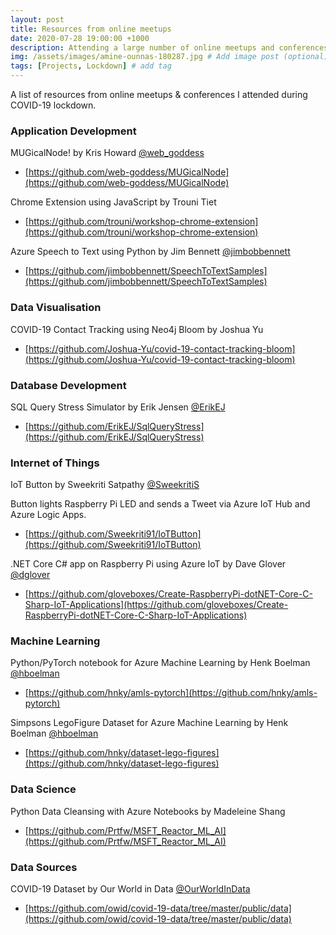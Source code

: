 ```yaml
---
layout: post
title: Resources from online meetups
date: 2020-07-28 19:00:00 +1000
description: Attending a large number of online meetups and conferences during COVID-19 lockdown, this is a list of the interesting and useful projects and tutorials. # Add post description (optional)
img: /assets/images/amine-ounnas-180287.jpg # Add image post (optional)
tags: [Projects, Lockdown] # add tag
---
```


A list of resources from online meetups & conferences I attended during COVID-19 lockdown.

### **Application Development**

MUGicalNode! by Kris Howard [@web_goddess](https://twitter.com/web_goddess)

  * [https://github.com/web-goddess/MUGicalNode](https://github.com/web-goddess/MUGicalNode)

Chrome Extension using JavaScript by Trouni Tiet

  * [https://github.com/trouni/workshop-chrome-extension](https://github.com/trouni/workshop-chrome-extension)

Azure Speech to Text using Python by Jim Bennett [@jimbobbennett](https://twitter.com/jimbobbennett)

  * [https://github.com/jimbobbennett/SpeechToTextSamples](https://github.com/jimbobbennett/SpeechToTextSamples)


### **Data Visualisation**

COVID-19 Contact Tracking using Neo4j Bloom by Joshua Yu

  * [https://github.com/Joshua-Yu/covid-19-contact-tracking-bloom](https://github.com/Joshua-Yu/covid-19-contact-tracking-bloom)


### **Database Development**

SQL Query Stress Simulator by Erik Jensen [@ErikEJ](https://twitter.com/ErikEJ)

  * [https://github.com/ErikEJ/SqlQueryStress](https://github.com/ErikEJ/SqlQueryStress)


### **Internet of Things**

IoT Button by Sweekriti Satpathy [@SweekritiS](https://twitter.com/SweekritiS)

Button lights Raspberry Pi LED and sends a Tweet via Azure IoT Hub and Azure Logic Apps.

  * [https://github.com/Sweekriti91/IoTButton](https://github.com/Sweekriti91/IoTButton)


.NET Core C# app on Raspberry Pi using Azure IoT by Dave Glover [@dglover](https://twitter.com/dglover)

  * [https://github.com/gloveboxes/Create-RaspberryPi-dotNET-Core-C-Sharp-IoT-Applications](https://github.com/gloveboxes/Create-RaspberryPi-dotNET-Core-C-Sharp-IoT-Applications)


### **Machine Learning**

Python/PyTorch notebook for Azure Machine Learning by Henk Boelman [@hboelman](https://twitter.com/hboelman)
  * [https://github.com/hnky/amls-pytorch](https://github.com/hnky/amls-pytorch)

Simpsons LegoFigure Dataset for Azure Machine Learning by Henk Boelman [@hboelman](https://twitter.com/hboelman)
  * [https://github.com/hnky/dataset-lego-figures](https://github.com/hnky/dataset-lego-figures)

### **Data Science**

Python Data Cleansing with Azure Notebooks by Madeleine Shang

  * [https://github.com/Prtfw/MSFT_Reactor_ML_AI](https://github.com/Prtfw/MSFT_Reactor_ML_AI)


### **Data Sources**

COVID-19 Dataset by Our World in Data [@OurWorldInData](https://twitter.com/OurWorldInData)

  * [https://github.com/owid/covid-19-data/tree/master/public/data](https://github.com/owid/covid-19-data/tree/master/public/data)